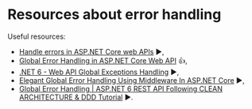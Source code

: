 # Resources about error handling

Useful resources:

- [Handle errors in ASP.NET Core web APIs](https://learn.microsoft.com/en-us/aspnet/core/web-api/handle-errors?view=aspnetcore-7.0) ▶️,
- [Global Error Handling in ASP.NET Core Web API](https://code-maze.com/global-error-handling-aspnetcore/) :+1:,
- [.NET 6 - Web API Global Exceptions Handling](https://youtu.be/fBXOgrZ3ZC4) :arrow_forward:,
- [Elegant Global Error Handling Using Middleware In ASP.NET Core](https://youtu.be/H3EbflpXVmo) :arrow_forward:,
- [Global Error Handling | ASP.NET 6 REST API Following CLEAN ARCHITECTURE & DDD Tutorial](https://youtu.be/gMwAhKddHYQ) :arrow_forward:.
